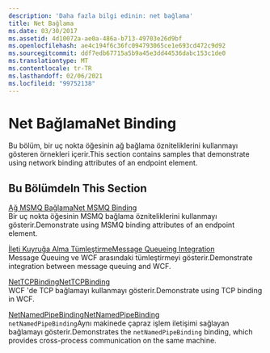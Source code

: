 ```yaml
---
description: 'Daha fazla bilgi edinin: net bağlama'
title: Net Bağlama
ms.date: 03/30/2017
ms.assetid: 4d10072a-ae0a-486a-b713-49703e26d9bf
ms.openlocfilehash: ae4c194f6c36fc094793065ce1e693cd472c9d92
ms.sourcegitcommit: ddf7edb67715a5b9a45e3dd44536dabc153c1de0
ms.translationtype: MT
ms.contentlocale: tr-TR
ms.lasthandoff: 02/06/2021
ms.locfileid: "99752138"
---
```

# <a name="net-binding"></a><span data-ttu-id="59f9a-103">Net Bağlama</span><span class="sxs-lookup"><span data-stu-id="59f9a-103">Net Binding</span></span>

<span data-ttu-id="59f9a-104">Bu bölüm, bir uç nokta öğesinin ağ bağlama özniteliklerini kullanmayı gösteren örnekleri içerir.</span><span class="sxs-lookup"><span data-stu-id="59f9a-104">This section contains samples that demonstrate using network binding attributes of an endpoint element.</span></span>  
  
## <a name="in-this-section"></a><span data-ttu-id="59f9a-105">Bu Bölümde</span><span class="sxs-lookup"><span data-stu-id="59f9a-105">In This Section</span></span>  

 [<span data-ttu-id="59f9a-106">Ağ MSMQ Bağlama</span><span class="sxs-lookup"><span data-stu-id="59f9a-106">Net MSMQ Binding</span></span>](net-msmq-binding.md)  
 <span data-ttu-id="59f9a-107">Bir uç nokta öğesinin MSMQ bağlama özniteliklerini kullanmayı gösterir.</span><span class="sxs-lookup"><span data-stu-id="59f9a-107">Demonstrate using MSMQ binding attributes of an endpoint element.</span></span>  
  
 [<span data-ttu-id="59f9a-108">İleti Kuyruğa Alma Tümleştirme</span><span class="sxs-lookup"><span data-stu-id="59f9a-108">Message Queueing Integration</span></span>](message-queueing-integration.md)  
 <span data-ttu-id="59f9a-109">Message Queuing ve WCF arasındaki tümleştirmeyi gösterir.</span><span class="sxs-lookup"><span data-stu-id="59f9a-109">Demonstrate integration between message queuing and WCF.</span></span>  
  
 [<span data-ttu-id="59f9a-110">NetTCPBinding</span><span class="sxs-lookup"><span data-stu-id="59f9a-110">NetTCPBinding</span></span>](nettcpbinding.md)  
 <span data-ttu-id="59f9a-111">WCF 'de TCP bağlamayı kullanmayı gösterir.</span><span class="sxs-lookup"><span data-stu-id="59f9a-111">Demonstrate using TCP binding in WCF.</span></span>  
  
 [<span data-ttu-id="59f9a-112">NetNamedPipeBinding</span><span class="sxs-lookup"><span data-stu-id="59f9a-112">NetNamedPipeBinding</span></span>](netnamedpipebinding.md)  
 <span data-ttu-id="59f9a-113">`netNamedPipeBinding`Aynı makinede çapraz işlem iletişimi sağlayan bağlamayı gösterir.</span><span class="sxs-lookup"><span data-stu-id="59f9a-113">Demonstrates the `netNamedPipeBinding` binding, which provides cross-process communication on the same machine.</span></span>
